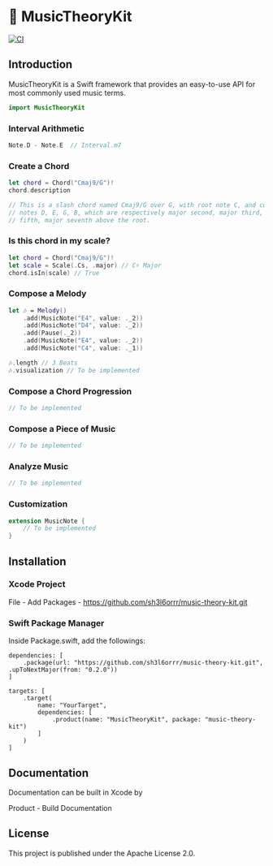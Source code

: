 # 🎼 MusicTheoryKit

[![CI](https://github.com/sh3l6orrr/music-theory-kit/actions/workflows/CI.yml/badge.svg)](https://github.com/sh3l6orrr/music-theory-kit/actions/workflows/CI.yml)

## Introduction

MusicTheoryKit is a Swift framework that provides an easy-to-use API for most commonly used music terms.

```swift
import MusicTheoryKit
```
### Interval Arithmetic
```swift
Note.D - Note.E  // Interval.m7
```

### Create a Chord
```swift
let chord = Chord("Cmaj9/G")!
chord.description

// This is a slash chord named Cmaj9/G over G, with root note C, and component 
// notes D, E, G, B, which are respectively major second, major third, perfect
// fifth, major seventh above the root. 
```

### Is this chord in my scale?
```swift
let chord = Chord("Cmaj9/G")!
let scale = Scale(.Cs, .major) // C♯ Major
chord.isIn(scale) // True
```

### Compose a Melody
```swift
let 🎶 = Melody()
    .add(MusicNote("E4", value: ._2))
    .add(MusicNote("D4", value: ._2))
    .add(Pause(._2))
    .add(MusicNote("E4", value: ._2))
    .add(MusicNote("C4", value: ._1))

🎶.length // 3 Beats
🎶.visualization // To be implemented
```

### Compose a Chord Progression
```swift
// To be implemented
```

### Compose a Piece of Music
```swift
// To be implemented
```

### Analyze Music
```swift
// To be implemented
```

### Customization
```swift
extension MusicNote {
    // To be implemented
}
```

## Installation

### Xcode Project

File - Add Packages - https://github.com/sh3l6orrr/music-theory-kit.git

### Swift Package Manager 

Inside Package.swift, add the followings:

```
dependencies: [
    .package(url: "https://github.com/sh3l6orrr/music-theory-kit.git", .upToNextMajor(from: "0.2.0"))
]
```
```
targets: [
    .target(
        name: "YourTarget",
        dependencies: [
            .product(name: "MusicTheoryKit", package: "music-theory-kit")
        ]
    )
]
```

## Documentation

Documentation can be built in Xcode by 

Product - Build Documentation 

## License

This project is published under the Apache License 2.0.




